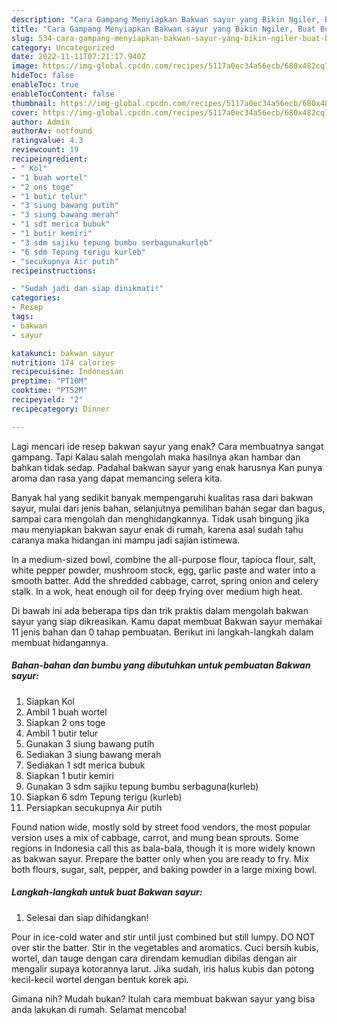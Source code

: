 ```yaml
---
description: "Cara Gampang Menyiapkan Bakwan sayur yang Bikin Ngiler, Buat Buka Puasa Bisa Manjain Lidah"
title: "Cara Gampang Menyiapkan Bakwan sayur yang Bikin Ngiler, Buat Buka Puasa Bisa Manjain Lidah"
slug: 534-cara-gampang-menyiapkan-bakwan-sayur-yang-bikin-ngiler-buat-buka-puasa-bisa-manjain-lidah
category: Uncategorized
date: 2022-11-11T07:21:17.940Z
image: https://img-global.cpcdn.com/recipes/5117a0ec34a56ecb/680x482cq70/bakwan-sayur-foto-resep-utama.jpg
hideToc: false
enableToc: true
enableTocContent: false
thumbnail: https://img-global.cpcdn.com/recipes/5117a0ec34a56ecb/680x482cq70/bakwan-sayur-foto-resep-utama.jpg
cover: https://img-global.cpcdn.com/recipes/5117a0ec34a56ecb/680x482cq70/bakwan-sayur-foto-resep-utama.jpg
author: Admin
authorAv: notfound
ratingvalue: 4.3
reviewcount: 19
recipeingredient:
- " Kol"
- "1 buah wortel"
- "2 ons toge"
- "1 butir telur"
- "3 siung bawang putih"
- "3 siung bawang merah"
- "1 sdt merica bubuk"
- "1 butir kemiri"
- "3 sdm sajiku tepung bumbu serbagunakurleb"
- "6 sdm Tepung terigu kurleb"
- "secukupnya Air putih"
recipeinstructions:

- "Sudah jadi dan siap dinikmati!"
categories:
- Resep
tags:
- bakwan
- sayur

katakunci: bakwan sayur 
nutrition: 174 calories
recipecuisine: Indonesian
preptime: "PT10M"
cooktime: "PT52M"
recipeyield: "2"
recipecategory: Dinner

---
```



Lagi mencari ide resep bakwan sayur yang enak? Cara membuatnya sangat gampang. Tapi Kalau salah mengolah maka hasilnya akan hambar dan bahkan tidak sedap. Padahal bakwan sayur yang enak harusnya Kan punya aroma dan rasa yang dapat memancing selera kita.


Banyak hal yang sedikit banyak mempengaruhi kualitas rasa dari bakwan sayur, mulai dari jenis bahan, selanjutnya pemilihan bahan segar dan bagus, sampai cara mengolah dan menghidangkannya. Tidak usah bingung jika mau menyiapkan bakwan sayur enak di rumah, karena asal sudah tahu caranya maka hidangan ini mampu jadi sajian istimewa.

In a medium-sized bowl, combine the all-purpose flour, tapioca flour, salt, white pepper powder, mushroom stock, egg, garlic paste and water into a smooth batter. Add the shredded cabbage, carrot, spring onion and celery stalk. In a wok, heat enough oil for deep frying over medium high heat.


Di bawah ini ada beberapa tips dan trik praktis dalam mengolah bakwan sayur yang siap dikreasikan. Kamu dapat membuat Bakwan sayur memakai 11 jenis bahan dan 0 tahap pembuatan. Berikut ini langkah-langkah dalam membuat hidangannya.

<!--inarticleads1-->

##### Bahan-bahan dan bumbu yang dibutuhkan untuk pembuatan Bakwan sayur:

1. Siapkan  Kol
1. Ambil 1 buah wortel
1. Siapkan 2 ons toge
1. Ambil 1 butir telur
1. Gunakan 3 siung bawang putih
1. Sediakan 3 siung bawang merah
1. Sediakan 1 sdt merica bubuk
1. Siapkan 1 butir kemiri
1. Gunakan 3 sdm sajiku tepung bumbu serbaguna(kurleb)
1. Siapkan 6 sdm Tepung terigu (kurleb)
1. Persiapkan secukupnya Air putih


Found nation wide, mostly sold by street food vendors, the most popular version uses a mix of cabbage, carrot, and mung bean sprouts. Some regions in Indonesia call this as bala-bala, though it is more widely known as bakwan sayur. Prepare the batter only when you are ready to fry. Mix both flours, sugar, salt, pepper, and baking powder in a large mixing bowl. 

<!--inarticleads2-->

##### Langkah-langkah untuk buat Bakwan sayur:


1. Selesai dan siap dihidangkan!

Pour in ice-cold water and stir until just combined but still lumpy. DO NOT over stir the batter. Stir in the vegetables and aromatics. Cuci bersih kubis, wortel, dan tauge dengan cara direndam kemudian dibilas dengan air mengalir supaya kotorannya larut. Jika sudah, iris halus kubis dan potong kecil-kecil wortel dengan bentuk korek api. 

Gimana nih? Mudah bukan? Itulah cara membuat bakwan sayur yang bisa anda lakukan di rumah. Selamat mencoba!
